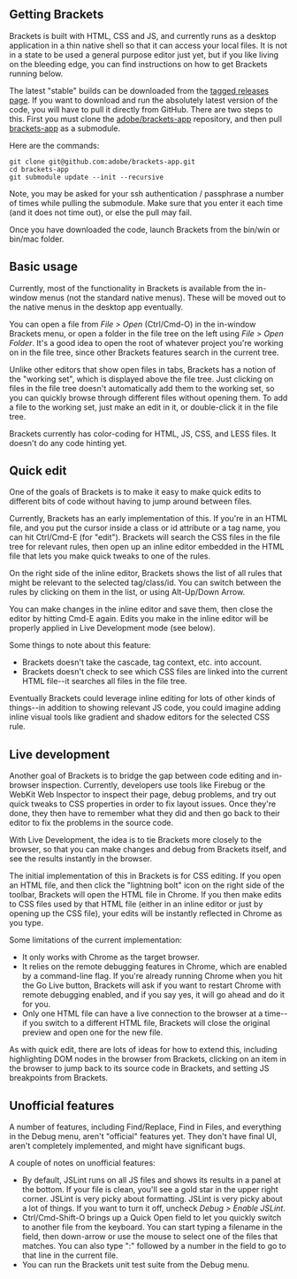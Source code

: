 Getting Brackets
-----------

Brackets is built with HTML, CSS and JS, and currently runs as a desktop application in a thin native shell so that it can access your local files. It is not in a state to be used a general purpose editor just yet, but if you like living on the bleeding edge, you can find instructions on how to get Brackets running below.

The latest "stable" builds can be downloaded from the [tagged releases page](https://github.com/adobe/brackets/tags).
If you want to download and run the absolutely latest version of the code, you will have to pull it directly from GitHub. There are two steps to this. First you must clone the [adobe/brackets-app](https://github.com/adobe/brackets-app/) repository, and then pull [brackets-app](https://github.com/adobe/brackets/) as a submodule.

Here are the commands:

    git clone git@github.com:adobe/brackets-app.git
    cd brackets-app
    git submodule update --init --recursive

Note, you may be asked for your ssh authentication / passphrase a number of times while pulling the submodule. Make sure that you enter it each time (and it does not time out), or else the pull may fail.

Once you have downloaded the code, launch Brackets from the bin/win or bin/mac folder.

Basic usage
-----------

Currently, most of the functionality in Brackets is available from the in-window
menus (not the standard native menus). These will be moved out to the native
menus in the desktop app eventually.

You can open a file from *File > Open* (Ctrl/Cmd-O) in the in-window Brackets 
menu, or open a folder in the file tree on the left using *File > Open Folder*.
It's a good idea to open the root of whatever project you're working on in the 
file tree, since other Brackets features search in the current tree.

Unlike other editors that show open files in tabs, Brackets has a notion of 
the "working set", which is displayed above the file tree. Just clicking on 
files in the file tree doesn't automatically add them to the working set, 
so you can quickly browse through different files without opening them. To 
add a file to the working set, just make an edit in it, or double-click it 
in the file tree.

Brackets currently has color-coding for HTML, JS, CSS, and LESS files. It
doesn't do any code hinting yet.

Quick edit
----------

One of the goals of Brackets is to make it easy to make quick edits to
different bits of code without having to jump around between files.

Currently, Brackets has an early implementation of this. If you're in an HTML
file, and you put the cursor inside a class or id attribute or a tag name,
you can hit Ctrl/Cmd-E (for "edit"). Brackets will search the CSS files in the 
file tree for relevant rules, then open up an inline editor embedded in the HTML
file that lets you make quick tweaks to one of the rules.

On the right side of the inline editor, Brackets shows the list of
all rules that might be relevant to the selected tag/class/id. You can switch 
between the rules by clicking on them in the list, or using Alt-Up/Down Arrow.

You can make changes in the inline editor and save them, then close the editor 
by hitting Cmd-E again. Edits you make in the inline editor will be properly
applied in Live Development mode (see below).

Some things to note about this feature:

* Brackets doesn't take the cascade, tag context, etc. into account.
* Brackets doesn't check to see which CSS files are linked into the current HTML 
  file--it searches all files in the file tree.
  
Eventually Brackets could leverage inline editing for lots of other kinds of
things--in addition to showing relevant JS code, you could imagine adding
inline visual tools like gradient and shadow editors for the selected CSS rule.

Live development
----------------

Another goal of Brackets is to bridge the gap between code editing and in-browser
inspection. Currently, developers use tools like Firebug or the WebKit Web
Inspector to inspect their page, debug problems, and try out quick tweaks to
CSS properties in order to fix layout issues. Once they're done, they then have
to remember what they did and then go back to their editor to fix the problems
in the source code.

With Live Development, the idea is to tie Brackets more closely to the browser, 
so that you can make changes and debug from Brackets itself, and see the results
instantly in the browser.

The initial implementation of this in Brackets is for CSS editing. If you open an 
HTML file, and then click the "lightning bolt" icon on the right side of the toolbar, 
Brackets will open the HTML file in Chrome. If you then make edits to CSS files 
used by that HTML file (either in an inline editor or just by opening up the CSS 
file), your edits will be instantly reflected in Chrome as you type.

Some limitations of the current implementation:

* It only works with Chrome as the target browser.
* It relies on the remote debugging features in Chrome, which are enabled by
  a command-line flag. If you're already running Chrome when you hit the Go Live
  button, Brackets will ask if you want to restart Chrome with remote debugging
  enabled, and if you say yes, it will go ahead and do it for you.
* Only one HTML file can have a live connection to the browser at a time--if you
  switch to a different HTML file, Brackets will close the original preview and open 
  one for the new file.
  
As with quick edit, there are lots of ideas for how to extend this, including
highlighting DOM nodes in the browser from Brackets, clicking on an item in
the browser to jump back to its source code in Brackets, and setting JS breakpoints 
from Brackets.

Unofficial features
-------------------
A number of features, including Find/Replace, Find in Files, and everything
in the Debug menu, aren't "official" features yet. They don't have final UI, 
aren't completely implemented, and might have significant bugs. 

A couple of notes on unofficial features:

* By default, JSLint runs on all JS files and shows its results in a panel
  at the bottom. If your file is clean, you'll see a gold star in the upper
  right corner. JSLint is very picky about formatting. JSLint is very picky 
  about a lot of things. If you want to turn it off, uncheck *Debug > Enable
  JSLint*.
* Ctrl/Cmd-Shift-O brings up a Quick Open field to let you quickly switch
  to another file from the keyboard. You can start typing a filename in the 
  field, then down-arrow or use the mouse to select one of the files that 
  matches. You can also type ":" followed by a number in the field to go to 
  that line in the current file.
* You can run the Brackets unit test suite from the Debug menu.